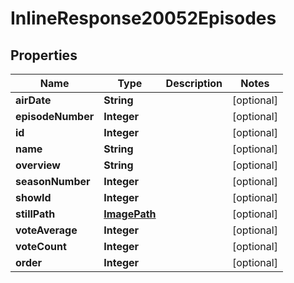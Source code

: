 
# InlineResponse20052Episodes

## Properties
Name | Type | Description | Notes
------------ | ------------- | ------------- | -------------
**airDate** | **String** |  |  [optional]
**episodeNumber** | **Integer** |  |  [optional]
**id** | **Integer** |  |  [optional]
**name** | **String** |  |  [optional]
**overview** | **String** |  |  [optional]
**seasonNumber** | **Integer** |  |  [optional]
**showId** | **Integer** |  |  [optional]
**stillPath** | [**ImagePath**](ImagePath.md) |  |  [optional]
**voteAverage** | **Integer** |  |  [optional]
**voteCount** | **Integer** |  |  [optional]
**order** | **Integer** |  |  [optional]



